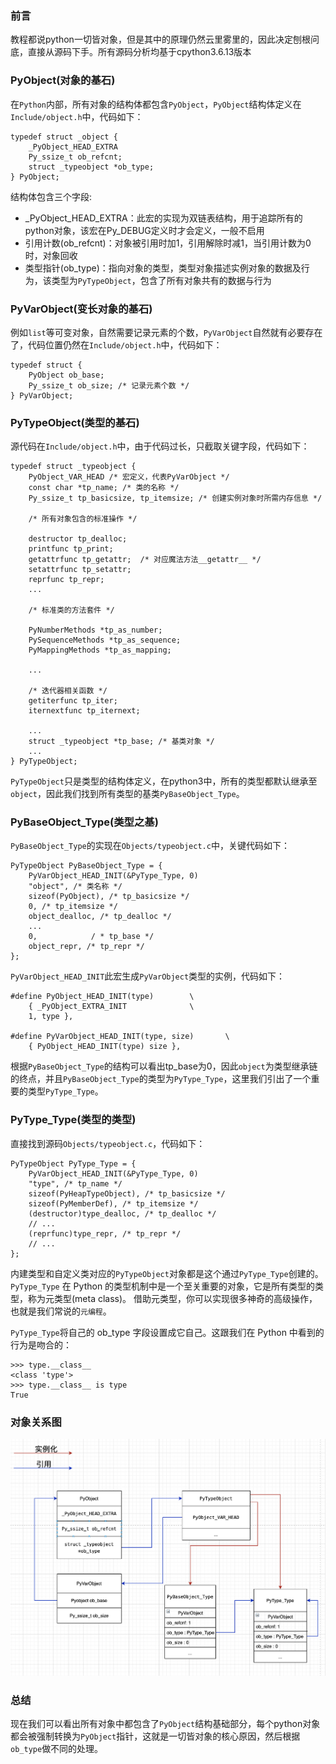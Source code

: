 ### 前言
教程都说python一切皆对象，但是其中的原理仍然云里雾里的，因此决定刨根问底，直接从源码下手。所有源码分析均基于cpython3.6.13版本

### PyObject(对象的基石)
在`Python`内部，所有对象的结构体都包含`PyObject`，`PyObject`结构体定义在`Include/object.h`中，代码如下：

    typedef struct _object {
        _PyObject_HEAD_EXTRA
        Py_ssize_t ob_refcnt;
        struct _typeobject *ob_type;
    } PyObject;

结构体包含三个字段:
- _PyObject_HEAD_EXTRA：此宏的实现为双链表结构，用于追踪所有的python对象，该宏在Py_DEBUG定义时才会定义，一般不启用
- 引用计数(ob_refcnt)：对象被引用时加1，引用解除时减1，当引用计数为0时，对象回收
- 类型指针(ob_type)：指向对象的类型，类型对象描述实例对象的数据及行为，该类型为`PyTypeObject`，包含了所有对象共有的数据与行为

### PyVarObject(变长对象的基石)
例如`list`等可变对象，自然需要记录元素的个数，`PyVarObject`自然就有必要存在了，代码位置仍然在`Include/object.h`中，代码如下：

    typedef struct {
        PyObject ob_base;
        Py_ssize_t ob_size; /* 记录元素个数 */
    } PyVarObject;

### PyTypeObject(类型的基石)
源代码在`Include/object.h`中，由于代码过长，只截取关键字段，代码如下：

    typedef struct _typeobject {
        PyObject_VAR_HEAD /* 宏定义，代表PyVarObject */
        const char *tp_name; /* 类的名称 */
        Py_ssize_t tp_basicsize, tp_itemsize; /* 创建实例对象时所需内存信息 */

        /* 所有对象包含的标准操作 */

        destructor tp_dealloc;
        printfunc tp_print;
        getattrfunc tp_getattr;  /* 对应魔法方法__getattr__ */
        setattrfunc tp_setattr;
        reprfunc tp_repr;
        ...

        /* 标准类的方法套件 */

        PyNumberMethods *tp_as_number;
        PySequenceMethods *tp_as_sequence;
        PyMappingMethods *tp_as_mapping;
        
        ...

        /* 迭代器相关函数 */
        getiterfunc tp_iter;
        iternextfunc tp_iternext;

        ...
        struct _typeobject *tp_base; /* 基类对象 */
        ...
    } PyTypeObject;

`PyTypeObject`只是类型的结构体定义，在python3中，所有的类型都默认继承至`object`，因此我们找到所有类型的基类`PyBaseObject_Type`。

### PyBaseObject_Type(类型之基)
`PyBaseObject_Type`的实现在`Objects/typeobject.c`中，关键代码如下：

    PyTypeObject PyBaseObject_Type = {
        PyVarObject_HEAD_INIT(&PyType_Type, 0)
        "object", /* 类名称 */
        sizeof(PyObject), /* tp_basicsize */
        0, /* tp_itemsize */
        object_dealloc, /* tp_dealloc */
        ...
        0,            / * tp_base */
        object_repr, /* tp_repr */
    };

`PyVarObject_HEAD_INIT`此宏生成`PyVarObject`类型的实例，代码如下：

    #define PyObject_HEAD_INIT(type)        \
        { _PyObject_EXTRA_INIT              \
        1, type },

    #define PyVarObject_HEAD_INIT(type, size)       \
        { PyObject_HEAD_INIT(type) size },
根据`PyBaseObject_Type`的结构可以看出tp_base为0，因此`object`为类型继承链的终点，并且`PyBaseObject_Type`的类型为`PyType_Type`，这里我们引出了一个重要的类型`PyType_Type`。

### PyType_Type(类型的类型)
直接找到源码`Objects/typeobject.c`，代码如下：

    PyTypeObject PyType_Type = {
        PyVarObject_HEAD_INIT(&PyType_Type, 0)
        "type", /* tp_name */
        sizeof(PyHeapTypeObject), /* tp_basicsize */
        sizeof(PyMemberDef), /* tp_itemsize */
        (destructor)type_dealloc, /* tp_dealloc */
        // ...
        (reprfunc)type_repr, /* tp_repr */
        // ...
    };
内建类型和⾃定义类对应的`PyTypeObject`对象都是这个通过`PyType_Type`创建的。`PyType_Type` 在 Python 的类型机制中是⼀个⾄关重要的对象，它是所有类型的类型，称为元类型(meta class)。 借助元类型，你可以实现很多神奇的⾼级操作，也就是我们常说的`元编程`。

`PyType_Type`将⾃⼰的 ob_type 字段设置成它⾃⼰。这跟我们在 Python 中看到的⾏为是吻合的：

    >>> type.__class__
    <class 'type'>
    >>> type.__class__ is type
    True

### 对象关系图
![对象基石](./obj_base.png)

### 总结
现在我们可以看出所有对象中都包含了`PyObject`结构基础部分，每个python对象都会被强制转换为`PyObject`指针，这就是一切皆对象的核心原因，然后根据`ob_type`做不同的处理。